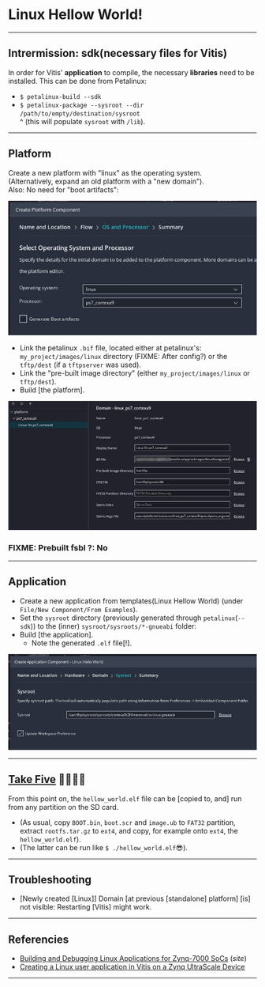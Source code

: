 # Linux Hellow World!

---

## Intrermission: sdk(necessary files for Vitis)

In order for Vitis' **application** to compile, the necessary **libraries** need to be installed. This can be done from Petalinux:

* `$ petalinux-build --sdk`
* `$ petalinux-package --sysroot --dir /path/to/empty/destination/sysroot`  
  ^ (this will populate `sysroot` with `/lib`).

---

## Platform

Create a new platform with "linux" as the operating system.  
(Alternatively, expand an old platform with a "new domain").  
Also: No need for "boot artifacts":

![](images/platform.jpg)

* Link the petalinux `.bif` file, located either at petalinux's: `my_project/images/linux` directory (FIXME: After config?) or the `tftp/dest` (if a `tftpserver` was used).
* Link the "pre-built image directory" (either `my_project/images/linux` or `tftp/dest`).
* Build [the platform\].

![](images/platform.parameters.jpg)

### FIXME: Prebuilt fsbl ?: No

---

## Application

* Create a new application from templates(Linux Hellow World) (under `File/New Component/From Examples`).
* Set the `sysroot` directory (previously generated through `petalinux`(`--sdk`)) to the (inner) `sysroot/sysroots/*-gnueabi` folder:
* Build [the application\].
    * Note the generated `.elf` file[!\].

![](images/sysroot.jpg)

---

## [Take Five](https://en.wikipedia.org/wiki/Take_Five) 🎹🎷🎷🎶

From this point on, the `hellow_world.elf` file can be [copied to, and\] run from any partition on the SD card.

* (As usual, copy `BOOT.bin`, `boot.scr` and `image.ub` to `FAT32` partition, extract `rootfs.tar.gz` to `ext4`, and copy, for example onto `ext4`, the `hellow_world.elf`).
* (The latter can be run like `$ ./hellow_world.elf`😎).

---

## Troubleshooting

* [Newly created [Linux\]\] Domain [at previous [standalone\] platform\] [is\] not visible: Restarting [Vitis\] might work.

---

## Referencies

* [Building and Debugging Linux Applications for Zynq-7000 SoCs](https://xilinx.github.io/Embedded-Design-Tutorials/docs/2023.1/build/html/docs/Introduction/Zynq7000-EDT/4-linux-for-zynq.html) (*site*)
* [Creating a Linux user application in Vitis on a Zynq UltraScale Device](https://support.xilinx.com/s/article/1141772)

---

[reference]: https://docs.xilinx.com/r/en-US/ug1144-petalinux-tools-reference-guide/Overview "Petalinux Reference"